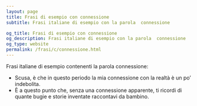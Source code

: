 ```yaml
---
layout: page
title: Frasi di esempio con connessione 
subtitle: Frasi italiane di esempio con la parola  connessione

og_title: Frasi di esempio con connessione 
og_description: Frasi italiane di esempio con la parola  connessione
og_type: website
permalink: /frasi/c/connessione.html
---
```


Frasi italiane di esempio contenenti la parola connessione:


- Scusa, è che in questo periodo la mia connessione con la realtà è un po’ indebolita.
- È a questo punto che, senza una connessione apparente, ti ricordi di quante bugie e storie inventate raccontavi da bambino.
